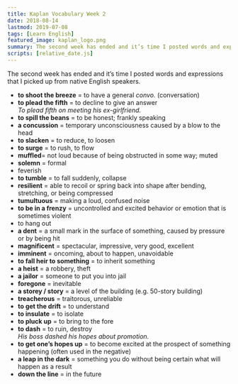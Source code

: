 ```yaml
---
title: Kaplan Vocabulary Week 2
date: 2018-08-14
lastmod: 2019-07-08
tags: [Learn English]
featured_image: kaplan_logo.png
summary: The second week has ended and it’s time I posted words and expressions that I picked up from native English speakers.
scripts: [relative_date.js]
---
```


The second week has ended and it’s time I posted words and expressions that I picked up from native English speakers.

- **to shoot the breeze** = to have a general _convo._ (conversation)
- **to plead the fifth** = to decline to give an answer  
_To plead fifth on meeting his ex-girlfriend._
- **to spill the beans** = to be honest; frankly speaking
- **a concussion** = temporary unconsciousness caused by a blow to the head
- **to slacken** = to reduce, to loosen
- **to surge** = to rush, to flow
- **muffled**= not loud because of being obstructed in some way; muted
- **solemn** = formal
- feverish
- **to tumble** = to fall suddenly, collapse
- **resilient** = able to recoil or spring back into shape after bending, stretching, or being compressed
- **tumultuous** = making a loud, confused noise
- **to be in a frenzy** = uncontrolled and excited behavior or emotion that is sometimes violent
- to hang out
- **a dent** = a small mark in the surface of something, caused by pressure or by being hit
- **magnificent** = spectacular, impressive, very good, excellent
- **imminent** = oncoming, about to happen, unavoidable
- **to fall heir to something** = to inherit something
- **a heist** = a robbery, theft
- **a jailor** = someone to put you into jail
- **foregone** = inevitable
- **a storey / story** = a level of the building (e.g. 50-story building)
- **treacherous** = traitorous, unreliable
- **to get the drift** = to understand
- **to insulate** = to isolate
- **to pluck up** = to bring to the fore
- **to dash** = to ruin, destroy  
_His boss dashed his hopes about promotion._
- **to get one’s hopes up** = to become excited at the prospect of something happening (often used in the negative)
- **a leap in the dark** = something you do without being certain what will happen as a result
- **down the line** = in the future